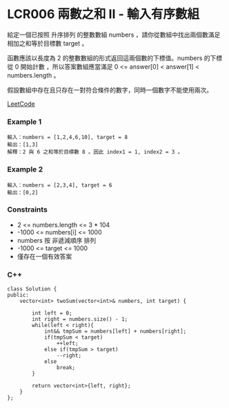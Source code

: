 # LCR006 兩數之和 II - 輸入有序數組

給定一個已按照 升序排列  的整數數組 numbers ，請你從數組中找出兩個數滿足相加之和等於目標數 target 。

函數應該以長度為 2 的整數數組的形式返回這兩個數的下標值。numbers 的下標 從 0 開始計數 ，所以答案數組應當滿足 0 <= answer[0] < answer[1] < numbers.length 。

假設數組中存在且只存在一對符合條件的數字，同時一個數字不能使用兩次。
 
[LeetCode](https://leetcode.cn/problems/kLl5u1/)

### Example 1

```
輸入：numbers = [1,2,4,6,10], target = 8
輸出：[1,3]
解釋：2 與 6 之和等於目標數 8 。因此 index1 = 1, index2 = 3 。
```

### Example 2

```
輸入：numbers = [2,3,4], target = 6
輸出：[0,2]
```

### Constraints

* 2 <= numbers.length <= 3 * 104
* -1000 <= numbers[i] <= 1000
* numbers 按 非遞減順序 排列
* -1000 <= target <= 1000
* 僅存在一個有效答案

### C++ 

```
class Solution {
public:
    vector<int> twoSum(vector<int>& numbers, int target) {
        
        int left = 0;
        int right = numbers.size() - 1;
        while(left < right){
            int&& tmpSum = numbers[left] + numbers[right];
            if(tmpSum < target)
                ++left;
            else if(tmpSum > target)
                --right;
            else
                break;
        }

        return vector<int>{left, right};
    }
};
```